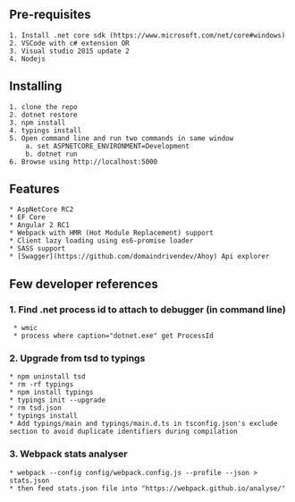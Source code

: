 ## Pre-requisites

```
1. Install .net core sdk (https://www.microsoft.com/net/core#windows)
2. VSCode with c# extension OR
3. Visual studio 2015 update 2
4. Nodejs
```

## Installing

```
1. clone the repo
2. dotnet restore
3. npm install
4. typings install
5. Open command line and run two commands in same window
    a. set ASPNETCORE_ENVIRONMENT=Development
    b. dotnet run
6. Browse using http://localhost:5000
```

## Features
    * AspNetCore RC2
    * EF Core
    * Angular 2 RC1
    * Webpack with HMR (Hot Module Replacement) support
    * Client lazy loading using es6-promise loader
    * SASS support
    * [Swagger](https://github.com/domaindrivendev/Ahoy) Api explorer

## Few developer references
### 1. Find .net process id to attach to debugger (in command line)
     * wmic
     * process where caption="dotnet.exe" get ProcessId

### 2. Upgrade from tsd to typings
    * npm uninstall tsd
    * rm -rf typings
    * npm install typings
    * typings init --upgrade
    * rm tsd.json
    * typings install
    * Add typings/main and typings/main.d.ts in tsconfig.json's exclude section to avoid duplicate identifiers during compilation
    
### 3. Webpack stats analyser
    * webpack --config config/webpack.config.js --profile --json > stats.json
    * then feed stats.json file into "https://webpack.github.io/analyse/"